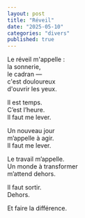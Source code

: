 ```yaml
---
layout: post
title: "Réveil"
date: "2025-05-10"
categories: "divers"
published: true
---
```


Le réveil m'appelle :  
la sonnerie,  
le cadran —  
c'est douloureux  
d'ouvrir les yeux.  

Il est temps.  
C’est l’heure.  
Il faut me lever.  

Un nouveau jour  
m’appelle à agir.  
Il faut me lever.  

Le travail m’appelle.  
Un monde à transformer  
m’attend dehors.  

Il faut sortir.  
Dehors.  

Et faire la différence.  
